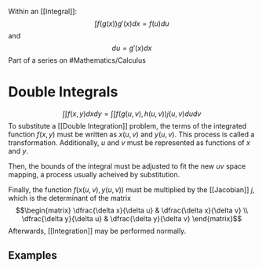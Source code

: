 Within an [[Integral]]:$$
\int f(g(x))g'(x)dx=f(u)du
$$and $$du=g'(x)dx$$Part of a series on #Mathematics/Calculus 

# Double Integrals
$$\int\int f(x,y)dxdy=\int\int f(g(u,v), h(u,v))j(u,v)dudv$$To substitute a [[Double Integration]] problem, the terms of the integrated function $f(x,y)$ must be written as $x(u,v)$ and $y(u,v)$. This process is called a transformation. Additionally, $u$ and $v$ must be represented as functions of $x$ and $y$. 

Then, the bounds of the integral must be adjusted to fit the new $uv$ space mapping, a process usually acheived by substitution. 

Finally, the function $f(x(u,v), y(u,v))$ must be multiplied by the [[Jacobian]] $j$, which is the determinant of the matrix 
$$\begin{matrix} \dfrac{\delta x}{\delta u} & \dfrac{\delta x}{\delta v} \\ \dfrac{\delta y}{\delta u}  & \dfrac{\delta y}{\delta v} \end{matrix}$$Afterwards, [[Integration]] may be performed normally.

## Examples
